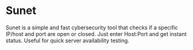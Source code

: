 # Sunet
Sunet is a simple and fast cybersecurity tool that checks if a specific IP/host and port are open or closed. Just enter Host:Port and get instant status. Useful for quick server availability testing.
